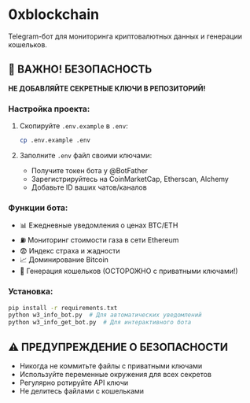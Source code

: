 # 0xblockchain

Telegram-бот для мониторинга криптовалютных данных и генерации кошельков.

## 🚨 ВАЖНО! БЕЗОПАСНОСТЬ

**НЕ ДОБАВЛЯЙТЕ СЕКРЕТНЫЕ КЛЮЧИ В РЕПОЗИТОРИЙ!**

### Настройка проекта:

1. Скопируйте `.env.example` в `.env`:
   ```bash
   cp .env.example .env
   ```

2. Заполните `.env` файл своими ключами:
   - Получите токен бота у @BotFather
   - Зарегистрируйтесь на CoinMarketCap, Etherscan, Alchemy
   - Добавьте ID ваших чатов/каналов

### Функции бота:

- 📊 Ежедневные уведомления о ценах BTC/ETH
- ⛽ Мониторинг стоимости газа в сети Ethereum  
- 😨 Индекс страха и жадности
- 📈 Доминирование Bitcoin
- 🔑 Генерация кошельков (ОСТОРОЖНО с приватными ключами!)

### Установка:

```bash
pip install -r requirements.txt
python w3_info_bot.py  # Для автоматических уведомлений
python w3_info_get_bot.py  # Для интерактивного бота
```

## ⚠️ ПРЕДУПРЕЖДЕНИЕ О БЕЗОПАСНОСТИ

- Никогда не коммитьте файлы с приватными ключами
- Используйте переменные окружения для всех секретов
- Регулярно ротируйте API ключи
- Не делитесь файлами с кошельками
